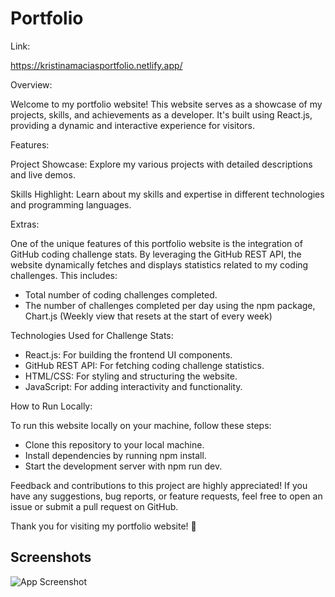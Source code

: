 
# Portfolio

Link:

https://kristinamaciasportfolio.netlify.app/


Overview: 

Welcome to my portfolio website! This website serves as a showcase of my projects, skills, and achievements as a developer. It's built using React.js, providing a dynamic and interactive experience for visitors.

Features:

Project Showcase: Explore my various projects with detailed descriptions and live demos.

Skills Highlight: Learn about my skills and expertise in different technologies and programming languages.


Extras:

One of the unique features of this portfolio website is the integration of GitHub coding challenge stats. By leveraging the GitHub REST API, the website dynamically fetches and displays statistics related to my coding challenges. This includes:

- Total number of coding challenges completed.
- The number of challenges completed per day using the npm package, Chart.js (Weekly view that resets at the start of every week)

Technologies Used for Challenge Stats:

- React.js: For building the frontend UI components.
- GitHub REST API: For fetching coding challenge statistics.
- HTML/CSS: For styling and structuring the website.
- JavaScript: For adding interactivity and functionality.


How to Run Locally: 

To run this website locally on your machine, follow these steps:

- Clone this repository to your local machine.
- Install dependencies by running npm install.
- Start the development server with npm run dev.


Feedback and contributions to this project are highly appreciated! If you have any suggestions, bug reports, or feature requests, feel free to open an issue or submit a pull request on GitHub.

Thank you for visiting my portfolio website! 🚀

## Screenshots

![App Screenshot](https://previews.dropbox.com/p/thumb/ACMEeMwRDgJWljJ5VUcTg4eZJOHlRY38sdnh21Yk05wpFvnb95Zc2wKzG14JRhreC8qMeO5p776hUKHXENu6lw1AU1xjHe1JEXJ6aIctZSI6lIIQHXpF35k_3BGDQG1VSuUiBJCL2jGyFcJeNgMcHrDtTucOCqbB-uSklxbktk8aACnH7S31-O0b6c-ZkOCyUf0lgoU-EiM3OSKpNtUZr9C9Ia7hPzC-4_JQ6ghGOxDMLBxHpvPP2Z4DZaWp9uuOl36HqpcgeVgHZDs7b9urq2AI-Go0gOYPkaFXPcbvwwQPonNrGzWT8EKMJ2EsNvt5XU2dlOo6Am04E6TbKZoENpOZ/p.jpeg)

